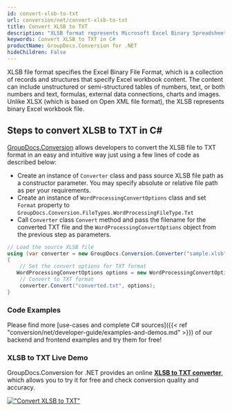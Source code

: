 ```yaml
---
id: convert-xlsb-to-txt
url: conversion/net/convert-xlsb-to-txt
title: Convert XLSB to TXT
description: "XLSB format represents Microsoft Excel Binary Spreadsheet File with .xlsb extension. Learn how to convert XLSB to TXT file programmatically in C# language using GroupDocs.Conversion for .NET library."
keywords: Convert XLSB to TXT in C#
productName: GroupDocs.Conversion for .NET
hideChildren: False
---
```


XLSB file format specifies the Excel Binary File Format, which is a collection of records and structures that specify Excel workbook content. The content can include unstructured or semi-structured tables of numbers, text, or both numbers and text, formulas, external data connections, charts and images. Unlike XLSX (which is based on Open XML file format), the XLSB represents binary Excel workbook file.

## Steps to convert XLSB to TXT in C#

[GroupDocs.Conversion](https://products.groupdocs.com/conversion/net) allows developers to convert the XLSB file to TXT format in an easy and intuitive way just using a few lines of code as described below:

* Create an instance of `Converter` class and pass source XLSB file path as a constructor parameter. You may specify absolute or relative file path as per your requirements. 
* Create an instance of `WordProcessingConvertOptions` class and set `Format` property to `GroupDocs.Conversion.FileTypes.WordProcessingFileType.Txt`
* Call `Converter` class `Convert` method and pass the filename for the converted TXT file and the `WordProcessingConvertOptions` object from the previous step as parameters.

```csharp
// Load the source XLSB file
using (var converter = new GroupDocs.Conversion.Converter("sample.xlsb"))
{
    // Set the convert options for TXT format
   WordProcessingConvertOptions options = new WordProcessingConvertOptions { Format = GroupDocs.Conversion.FileTypes.WordProcessingFileType.Txt };
    // Convert to TXT format
    converter.Convert("converted.txt", options);
}
```

### Code Examples

Please find more [use-cases and complete C# sources]({{< ref "conversion/net/developer-guide/examples-and-demos.md" >}}) of our backend and frontend examples and try them for free!

### XLSB to TXT Live Demo

GroupDocs.Conversion for .NET provides an online [**XLSB to TXT converter**](https://products.groupdocs.app/conversion/xlsb-to-txt), which allows you to try it for free and check conversion quality and accuracy.

[!["Convert XLSB to TXT"](conversion/net/images/convert-to-txt/convert-xlsb-to-txt.png)](https://products.groupdocs.app/conversion/xlsb-to-txt)